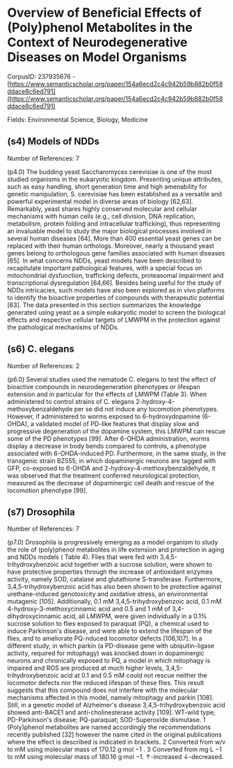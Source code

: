 # Overview of Beneficial Effects of (Poly)phenol Metabolites in the Context of Neurodegenerative Diseases on Model Organisms

CorpusID: 237935676 - [https://www.semanticscholar.org/paper/154a6ecd2c4c942b59b882b0f58ddace8c6ed791](https://www.semanticscholar.org/paper/154a6ecd2c4c942b59b882b0f58ddace8c6ed791)

Fields: Environmental Science, Biology, Medicine

## (s4) Models of NDDs
Number of References: 7

(p4.0) The budding yeast Saccharomyces cerevisiae is one of the most studied organisms in the eukaryotic kingdom. Presenting unique attributes, such as easy handling, short generation time and high amenability for genetic manipulation, S. cerevisiae has been established as a versatile and powerful experimental model in diverse areas of biology [62,63]. Remarkably, yeast shares highly conserved molecular and cellular mechanisms with human cells (e.g., cell division, DNA replication, metabolism, protein folding and intracellular trafficking), thus representing an invaluable model to study the major biological processes involved in several human diseases [64]. More than 400 essential yeast genes can be replaced with their human orthologs. Moreover, nearly a thousand yeast genes belong to orthologous gene families associated with human diseases [65]. In what concerns NDDs, yeast models have been described to recapitulate important pathological features, with a special focus on mitochondrial dysfunction, trafficking defects, proteasomal impairment and transcriptional dysregulation [64,66]. Besides being useful for the study of NDDs intricacies, such models have also been explored as in vivo platforms to identify the bioactive properties of compounds with therapeutic potential [63]. The data presented in this section summarizes the knowledge generated using yeast as a simple eukaryotic model to screen the biological effects and respective cellular targets of LMWPM in the protection against the pathological mechanisms of NDDs.
## (s6) C. elegans
Number of References: 2

(p6.0) Several studies used the nematode C. elegans to test the effect of bioactive compounds in neurodegeneration phenotypes or lifespan extension and in particular for the effects of LMWPM (Table 3). When administered to control strains of C. elegans 2-hydroxy-4-methoxybenzaldehyde per se did not induce any locomotion phenotypes. However, if administered to worms exposed to 6-hydroxydopamine (6-OHDA), a validated model of PD-like features that display slow and progressive degeneration of the dopamine system, this LMWPM can rescue some of the PD phenotypes [99]. After 6-OHDA administration, worms display a decrease in body bends compared to controls, a phenotype associated with 6-OHDA-induced PD. Furthermore, in the same study, in the transgenic strain BZ555, in which dopaminergic neurons are tagged with GFP, co-exposed to 6-OHDA and 2-hydroxy-4-methoxybenzaldehyde, it was observed that the treatment conferred neurological protection, measured as the decrease of dopaminergic cell death and rescue of the locomotion phenotype [99].
## (s7) Drosophila
Number of References: 7

(p7.0) Drosophila is progressively emerging as a model organism to study the role of (poly)phenol metabolites in life extension and protection in aging and NDDs models ( Table 4). Flies that were fed with 3,4,5-trihydroxybenzoic acid together with a sucrose solution, were shown to have protective properties through the increase of antioxidant enzymes activity, namely SOD, catalase and glutathione S-transferase. Furthermore, 3,4,5-trihydroxybenzoic acid has also been shown to be protective against urethane-induced genotoxicity and oxidative stress, an environmental mutagenic [105]. Additionally, 0.1 mM 3,4,5-trihydroxybenzoic acid, 0.1 mM 4-hydroxy-3-methoxycinnamic acid and 0.5 and 1 mM of 3,4-dihydroxycinnamic acid, all LMWPM, were given individually in a 0.1% sucrose solution to flies exposed to paraquat (PQ), a chemical used to induce Parkinson's disease, and were able to extend the lifespan of the flies, and to ameliorate PQ-nduced locomotor defects [106,107]. In a different study, in which parkin (a PD-disease gene with ubiquitin-ligase activity, required for mitophagy) was knocked down in dopaminergic neurons and chronically exposed to PQ, a model in which mitophagy is impaired and ROS are produced at much higher levels, 3,4,5-trihydroxybenzoic acid at 0.1 and 0.5 mM could not rescue neither the locomotor defects nor the reduced lifespan of these flies. This result suggests that this compound does not interfere with the molecular mechanisms affected in this model, namely mitophagy and parkin [108]. Still, in a genetic model of Alzheimer's disease 3,4,5-trihydroxybenzoic acid showed anti-BACE1 and anti-cholinesterase activity [109]. WT-wild type; PD-Parkinson's disease; PQ-paraquat; SOD-Superoxide dismutase. 1 (Poly)phenol metabolites are named accordingly the recommendations recently published [32] however the name cited in the original publications where the effect is described is indicated in brackets. 2 Converted from w/v to mM using molecular mass of 170.12 g·mol −1 . 3 Converted from mg·L −1 to mM using molecular mass of 180.16 g·mol −1. ↑-increased ↓-decreased.
